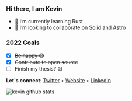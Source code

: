 ### Hi there, I am Kevin

- 🌱 I’m currently learning Rust
- 👯 I’m looking to collaborate on [Solid](https://www.solidjs.com/) and [Astro](https://github.com/withastro/astro)

### 2022 Goals

- [x] ~~Be happy 😊~~
- [x] ~~Contribute to open source~~
- [ ] Finish my thesis? 😅

**Let's connect**: [Twitter](https://twitter.com/kevinzunigacuel) • [Website](https://kevinzunigacuellar.com) • [LinkedIn](https://www.linkedin.com/in/kevinzunigacuellar/)

<img src="https://github-readme-stats.vercel.app/api?username=kevinzunigacuellar&show_icons=true&theme=github_dark" alt="kevin github stats" />
